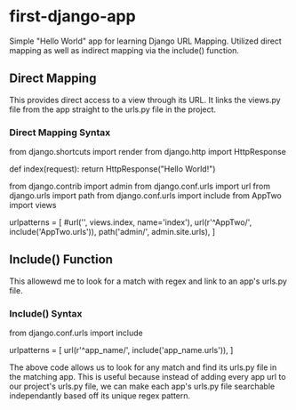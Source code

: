 # first-django-app
Simple "Hello World" app for learning Django URL Mapping. Utilized direct mapping as well as indirect mapping via the include() function.

## Direct Mapping
This provides direct access to a view through its URL. It links the views.py file from the app straight to the urls.py file in the project.

### Direct Mapping Syntax

from django.shortcuts import render
from django.http import HttpResponse

def index(request):
        return HttpResponse("Hello World!")
        
from django.contrib import admin
from django.conf.urls import url
from django.urls import path
from django.conf.urls import include
from AppTwo import views

urlpatterns = [
    #url('', views.index, name='index'),
    url(r'^AppTwo/', include('AppTwo.urls')),
    path('admin/', admin.site.urls),
]

## Include() Function
This allowewd me to look for a match with regex and link to an app's urls.py file. 

### Include() Syntax
from django.conf.urls import include

urlpatterns = [
        url(r'^app_name/', include('app_name.urls')),
]

The above code allows us to look for any match and find its urls.py file in the matching app. This is useful because instead of adding every app url to our project's urls.py file, we can make each app's urls.py file searchable independantly based off its unique regex pattern.
